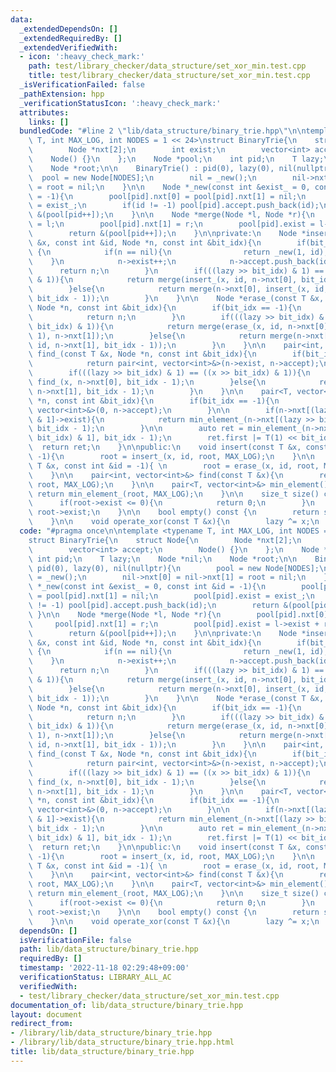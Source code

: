 ```yaml
---
data:
  _extendedDependsOn: []
  _extendedRequiredBy: []
  _extendedVerifiedWith:
  - icon: ':heavy_check_mark:'
    path: test/library_checker/data_structure/set_xor_min.test.cpp
    title: test/library_checker/data_structure/set_xor_min.test.cpp
  _isVerificationFailed: false
  _pathExtension: hpp
  _verificationStatusIcon: ':heavy_check_mark:'
  attributes:
    links: []
  bundledCode: "#line 2 \"lib/data_structure/binary_trie.hpp\"\n\ntemplate <typename\
    \ T, int MAX_LOG, int NODES = 1 << 24>\nstruct BinaryTrie{\n    struct Node{\n\
    \        Node *nxt[2];\n        int exist;\n        vector<int> accept;\n    \
    \    Node() {}\n    };\n    Node *pool;\n    int pid;\n    T lazy;\n    Node *nil;\n\
    \    Node *root;\n\n    BinaryTrie() : pid(0), lazy(0), nil(nullptr){\n      \
    \  pool = new Node[NODES];\n        nil = _new();\n        nil->nxt[0] = nil->nxt[1]\
    \ = root = nil;\n    }\n\n    Node *_new(const int &exist_ = 0, const int &id\
    \ = -1){\n        pool[pid].nxt[0] = pool[pid].nxt[1] = nil;\n        pool[pid].exist\
    \ = exist_;\n        if(id != -1) pool[pid].accept.push_back(id);\n        return\
    \ &(pool[pid++]);\n    }\n\n    Node *merge(Node *l, Node *r){\n        pool[pid].nxt[0]\
    \ = l;\n        pool[pid].nxt[1] = r;\n        pool[pid].exist = l->exist + r->exist;\n\
    \        return &(pool[pid++]);\n    }\n\nprivate:\n    Node *insert_(const T\
    \ &x, const int &id, Node *n, const int &bit_idx){\n        if(bit_idx == -1)\
    \ {\n            if(n == nil){\n                return _new(1, id);\n        \
    \    }\n            n->exist++;\n            n->accept.push_back(id);\n      \
    \      return n;\n        }\n        if(((lazy >> bit_idx) & 1) == ((x >> bit_idx)\
    \ & 1)){\n            return merge(insert_(x, id, n->nxt[0], bit_idx - 1), n->nxt[1]);\n\
    \        }else{\n            return merge(n->nxt[0], insert_(x, id, n->nxt[1],\
    \ bit_idx - 1));\n        }\n    }\n\n    Node *erase_(const T &x, const int &id,\
    \ Node *n, const int &bit_idx){\n        if(bit_idx == -1){\n            n->exist--;\n\
    \            return n;\n        }\n        if(((lazy >> bit_idx) & 1) == ((x >>\
    \ bit_idx) & 1)){\n            return merge(erase_(x, id, n->nxt[0], bit_idx -\
    \ 1), n->nxt[1]);\n        }else{\n            return merge(n->nxt[0], erase_(x,\
    \ id, n->nxt[1], bit_idx - 1));\n        }\n    }\n\n    pair<int, vector<int>&>\
    \ find_(const T &x, Node *n, const int &bit_idx){\n        if(bit_idx == -1){\n\
    \            return pair<int, vector<int>&>(n->exist, n->accept);\n        }\n\
    \        if(((lazy >> bit_idx) & 1) == ((x >> bit_idx) & 1)){\n            return\
    \ find_(x, n->nxt[0], bit_idx - 1);\n        }else{\n            return find_(x,\
    \ n->nxt[1], bit_idx - 1);\n        }\n    }\n\n    pair<T, vector<int>&> min_element_(Node\
    \ *n, const int &bit_idx){\n        if(bit_idx == -1){\n            return pair<T,\
    \ vector<int>&>(0, n->accept);\n        }\n\n        if(n->nxt[(lazy >> bit_idx)\
    \ & 1]->exist){\n            return min_element_(n->nxt[(lazy >> bit_idx) & 1],\
    \ bit_idx - 1);\n        }\n\n        auto ret = min_element_(n->nxt[~(lazy >>\
    \ bit_idx) & 1], bit_idx - 1);\n        ret.first |= T(1) << bit_idx;\n      \
    \  return ret;\n    }\n\npublic:\n    void insert(const T &x, const int &id =\
    \ -1){\n        root = insert_(x, id, root, MAX_LOG);\n    }\n\n    void erase(const\
    \ T &x, const int &id = -1){ \n        root = erase_(x, id, root, MAX_LOG);\n\
    \    }\n\n    pair<int, vector<int>&> find(const T &x){\n        return find_(x,\
    \ root, MAX_LOG);\n    }\n\n    pair<T, vector<int>&> min_element(){\n       \
    \ return min_element_(root, MAX_LOG);\n    }\n\n    size_t size() const {\n  \
    \      if(root->exist <= 0){\n            return 0;\n        }\n        return\
    \ root->exist;\n    }\n\n    bool empty() const {\n        return size() == 0;\n\
    \    }\n\n    void operate_xor(const T &x){\n        lazy ^= x;\n    }\n};\n"
  code: "#pragma once\n\ntemplate <typename T, int MAX_LOG, int NODES = 1 << 24>\n\
    struct BinaryTrie{\n    struct Node{\n        Node *nxt[2];\n        int exist;\n\
    \        vector<int> accept;\n        Node() {}\n    };\n    Node *pool;\n   \
    \ int pid;\n    T lazy;\n    Node *nil;\n    Node *root;\n\n    BinaryTrie() :\
    \ pid(0), lazy(0), nil(nullptr){\n        pool = new Node[NODES];\n        nil\
    \ = _new();\n        nil->nxt[0] = nil->nxt[1] = root = nil;\n    }\n\n    Node\
    \ *_new(const int &exist_ = 0, const int &id = -1){\n        pool[pid].nxt[0]\
    \ = pool[pid].nxt[1] = nil;\n        pool[pid].exist = exist_;\n        if(id\
    \ != -1) pool[pid].accept.push_back(id);\n        return &(pool[pid++]);\n   \
    \ }\n\n    Node *merge(Node *l, Node *r){\n        pool[pid].nxt[0] = l;\n   \
    \     pool[pid].nxt[1] = r;\n        pool[pid].exist = l->exist + r->exist;\n\
    \        return &(pool[pid++]);\n    }\n\nprivate:\n    Node *insert_(const T\
    \ &x, const int &id, Node *n, const int &bit_idx){\n        if(bit_idx == -1)\
    \ {\n            if(n == nil){\n                return _new(1, id);\n        \
    \    }\n            n->exist++;\n            n->accept.push_back(id);\n      \
    \      return n;\n        }\n        if(((lazy >> bit_idx) & 1) == ((x >> bit_idx)\
    \ & 1)){\n            return merge(insert_(x, id, n->nxt[0], bit_idx - 1), n->nxt[1]);\n\
    \        }else{\n            return merge(n->nxt[0], insert_(x, id, n->nxt[1],\
    \ bit_idx - 1));\n        }\n    }\n\n    Node *erase_(const T &x, const int &id,\
    \ Node *n, const int &bit_idx){\n        if(bit_idx == -1){\n            n->exist--;\n\
    \            return n;\n        }\n        if(((lazy >> bit_idx) & 1) == ((x >>\
    \ bit_idx) & 1)){\n            return merge(erase_(x, id, n->nxt[0], bit_idx -\
    \ 1), n->nxt[1]);\n        }else{\n            return merge(n->nxt[0], erase_(x,\
    \ id, n->nxt[1], bit_idx - 1));\n        }\n    }\n\n    pair<int, vector<int>&>\
    \ find_(const T &x, Node *n, const int &bit_idx){\n        if(bit_idx == -1){\n\
    \            return pair<int, vector<int>&>(n->exist, n->accept);\n        }\n\
    \        if(((lazy >> bit_idx) & 1) == ((x >> bit_idx) & 1)){\n            return\
    \ find_(x, n->nxt[0], bit_idx - 1);\n        }else{\n            return find_(x,\
    \ n->nxt[1], bit_idx - 1);\n        }\n    }\n\n    pair<T, vector<int>&> min_element_(Node\
    \ *n, const int &bit_idx){\n        if(bit_idx == -1){\n            return pair<T,\
    \ vector<int>&>(0, n->accept);\n        }\n\n        if(n->nxt[(lazy >> bit_idx)\
    \ & 1]->exist){\n            return min_element_(n->nxt[(lazy >> bit_idx) & 1],\
    \ bit_idx - 1);\n        }\n\n        auto ret = min_element_(n->nxt[~(lazy >>\
    \ bit_idx) & 1], bit_idx - 1);\n        ret.first |= T(1) << bit_idx;\n      \
    \  return ret;\n    }\n\npublic:\n    void insert(const T &x, const int &id =\
    \ -1){\n        root = insert_(x, id, root, MAX_LOG);\n    }\n\n    void erase(const\
    \ T &x, const int &id = -1){ \n        root = erase_(x, id, root, MAX_LOG);\n\
    \    }\n\n    pair<int, vector<int>&> find(const T &x){\n        return find_(x,\
    \ root, MAX_LOG);\n    }\n\n    pair<T, vector<int>&> min_element(){\n       \
    \ return min_element_(root, MAX_LOG);\n    }\n\n    size_t size() const {\n  \
    \      if(root->exist <= 0){\n            return 0;\n        }\n        return\
    \ root->exist;\n    }\n\n    bool empty() const {\n        return size() == 0;\n\
    \    }\n\n    void operate_xor(const T &x){\n        lazy ^= x;\n    }\n};"
  dependsOn: []
  isVerificationFile: false
  path: lib/data_structure/binary_trie.hpp
  requiredBy: []
  timestamp: '2022-11-18 02:29:48+09:00'
  verificationStatus: LIBRARY_ALL_AC
  verifiedWith:
  - test/library_checker/data_structure/set_xor_min.test.cpp
documentation_of: lib/data_structure/binary_trie.hpp
layout: document
redirect_from:
- /library/lib/data_structure/binary_trie.hpp
- /library/lib/data_structure/binary_trie.hpp.html
title: lib/data_structure/binary_trie.hpp
---
```

